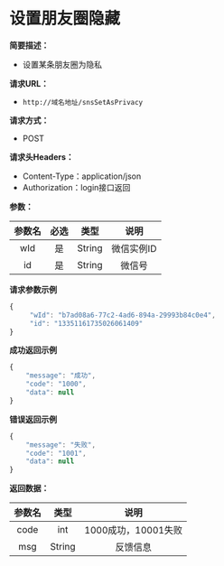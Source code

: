 # 设置朋友圈隐藏

**简要描述：**

* 设置某条朋友圈为隐私

**请求URL：**

* `http://域名地址/snsSetAsPrivacy`

**请求方式：**

* POST 

**请求头Headers：**

* Content-Type：application/json
* Authorization：login接口返回

**参数：**

| 参数名 | 必选 | 类型 | 说明 |
| :---: | :---: | :---: | :---: |
| wId | 是 | String | 微信实例ID |
| id | 是 | String | 微信号 |

**请求参数示例**

```javascript
{
     "wId": "b7ad08a6-77c2-4ad6-894a-29993b84c0e4",
     "id": "13351161735026061409"
}
```

**成功返回示例**

```javascript
{
    "message": "成功",
    "code": "1000",
    "data": null
}
```

**错误返回示例**

```javascript
{
    "message": "失败",
    "code": "1001",
    "data": null
}
```

**返回数据：**

| 参数名 | 类型 | 说明 |
| :---: | :---: | :---: |
| code | int | 1000成功，10001失败 |
| msg | String | 反馈信息 |

